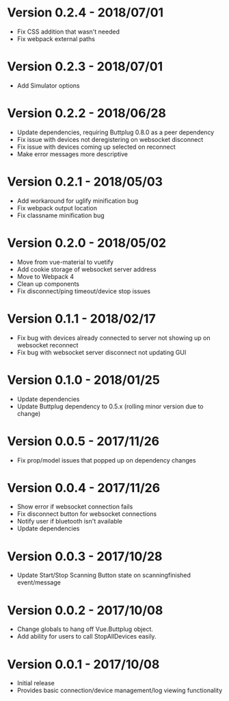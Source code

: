 # Version 0.2.4 - 2018/07/01

- Fix CSS addition that wasn't needed
- Fix webpack external paths

# Version 0.2.3 - 2018/07/01

- Add Simulator options

# Version 0.2.2 - 2018/06/28

- Update dependencies, requiring Buttplug 0.8.0 as a peer dependency
- Fix issue with devices not deregistering on websocket disconnect
- Fix issue with devices coming up selected on reconnect
- Make error messages more descriptive

# Version 0.2.1 - 2018/05/03

- Add workaround for uglify minification bug
- Fix webpack output location
- Fix classname minification bug

# Version 0.2.0 - 2018/05/02

- Move from vue-material to vuetify
- Add cookie storage of websocket server address
- Move to Webpack 4
- Clean up components
- Fix disconnect/ping timeout/device stop issues

# Version 0.1.1 - 2018/02/17

- Fix bug with devices already connected to server not showing up on websocket reconnect
- Fix bug with websocket server disconnect not updating GUI

# Version 0.1.0 - 2018/01/25

- Update dependencies
- Update Buttplug dependency to 0.5.x (rolling minor version due to change)

# Version 0.0.5 - 2017/11/26

- Fix prop/model issues that popped up on dependency changes

# Version 0.0.4 - 2017/11/26

- Show error if websocket connection fails
- Fix disconnect button for websocket connections
- Notify user if bluetooth isn't available
- Update dependencies

# Version 0.0.3 - 2017/10/28

- Update Start/Stop Scanning Button state on scanningfinished event/message

# Version 0.0.2 - 2017/10/08

- Change globals to hang off Vue.Buttplug object.
- Add ability for users to call StopAllDevices easily.

# Version 0.0.1 - 2017/10/08

- Initial release
- Provides basic connection/device management/log viewing functionality
